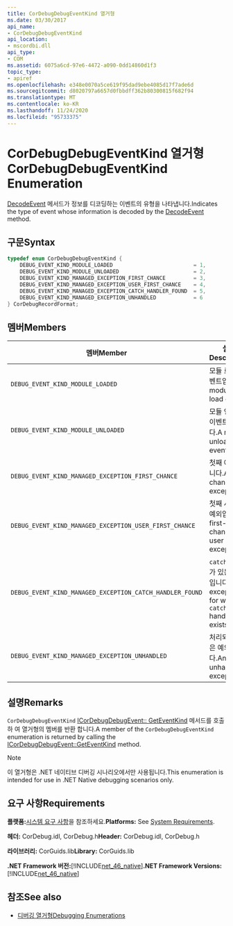 ```yaml
---
title: CorDebugDebugEventKind 열거형
ms.date: 03/30/2017
api_name:
- CorDebugDebugEventKind
api_location:
- mscordbi.dll
api_type:
- COM
ms.assetid: 6075a6cd-97e6-4472-a090-0dd14860d1f3
topic_type:
- apiref
ms.openlocfilehash: e348e0070a5ce619f95dad9ebe4085d17f7ade6d
ms.sourcegitcommit: d8020797a6657d0fbbdff362b80300815f682f94
ms.translationtype: MT
ms.contentlocale: ko-KR
ms.lasthandoff: 11/24/2020
ms.locfileid: "95733375"
---
```

# <a name="cordebugdebugeventkind-enumeration"></a><span data-ttu-id="08988-102">CorDebugDebugEventKind 열거형</span><span class="sxs-lookup"><span data-stu-id="08988-102">CorDebugDebugEventKind Enumeration</span></span>

<span data-ttu-id="08988-103">[DecodeEvent](icordebugprocess6-decodeevent-method.md) 메서드가 정보를 디코딩하는 이벤트의 유형을 나타냅니다.</span><span class="sxs-lookup"><span data-stu-id="08988-103">Indicates the type of event whose information is decoded by the [DecodeEvent](icordebugprocess6-decodeevent-method.md) method.</span></span>  
  
## <a name="syntax"></a><span data-ttu-id="08988-104">구문</span><span class="sxs-lookup"><span data-stu-id="08988-104">Syntax</span></span>  
  
```cpp  
typedef enum CorDebugDebugEventKind {  
    DEBUG_EVENT_KIND_MODULE_LOADED                          = 1,  
    DEBUG_EVENT_KIND_MODULE_UNLOADED                        = 2,  
    DEBUG_EVENT_KIND_MANAGED_EXCEPTION_FIRST_CHANCE         = 3,  
    DEBUG_EVENT_KIND_MANAGED_EXCEPTION_USER_FIRST_CHANCE    = 4,  
    DEBUG_EVENT_KIND_MANAGED_EXCEPTION_CATCH_HANDLER_FOUND  = 5,  
    DEBUG_EVENT_KIND_MANAGED_EXCEPTION_UNHANDLED            = 6  
} CorDebugRecordFormat;  
```  
  
## <a name="members"></a><span data-ttu-id="08988-105">멤버</span><span class="sxs-lookup"><span data-stu-id="08988-105">Members</span></span>  
  
|<span data-ttu-id="08988-106">멤버</span><span class="sxs-lookup"><span data-stu-id="08988-106">Member</span></span>|<span data-ttu-id="08988-107">설명</span><span class="sxs-lookup"><span data-stu-id="08988-107">Description</span></span>|  
|------------|-----------------|  
|`DEBUG_EVENT_KIND_MODULE_LOADED`|<span data-ttu-id="08988-108">모듈 로드 이벤트입니다.</span><span class="sxs-lookup"><span data-stu-id="08988-108">A module load event.</span></span>|  
|`DEBUG_EVENT_KIND_MODULE_UNLOADED`|<span data-ttu-id="08988-109">모듈 언로드 이벤트입니다.</span><span class="sxs-lookup"><span data-stu-id="08988-109">A module unload event.</span></span>|  
|`DEBUG_EVENT_KIND_MANAGED_EXCEPTION_FIRST_CHANCE`|<span data-ttu-id="08988-110">첫째 예외입니다.</span><span class="sxs-lookup"><span data-stu-id="08988-110">A first-chance exception.</span></span>|  
|`DEBUG_EVENT_KIND_MANAGED_EXCEPTION_USER_FIRST_CHANCE`|<span data-ttu-id="08988-111">첫째 사용자 예외입니다.</span><span class="sxs-lookup"><span data-stu-id="08988-111">A first-chance user exception.</span></span>|  
|`DEBUG_EVENT_KIND_MANAGED_EXCEPTION_CATCH_HANDLER_FOUND`|<span data-ttu-id="08988-112">`catch` 처리기가 있는 예외입니다.</span><span class="sxs-lookup"><span data-stu-id="08988-112">An exception for which a `catch` handler exists.</span></span>|  
|`DEBUG_EVENT_KIND_MANAGED_EXCEPTION_UNHANDLED`|<span data-ttu-id="08988-113">처리되지 않은 예외입니다.</span><span class="sxs-lookup"><span data-stu-id="08988-113">An unhandled exception.</span></span>|  
  
## <a name="remarks"></a><span data-ttu-id="08988-114">설명</span><span class="sxs-lookup"><span data-stu-id="08988-114">Remarks</span></span>  

 <span data-ttu-id="08988-115">`CorDebugDebugEventKind` [ICorDebugDebugEvent:: GetEventKind](icordebugdebugevent-geteventkind-method.md) 메서드를 호출 하 여 열거형의 멤버를 반환 합니다.</span><span class="sxs-lookup"><span data-stu-id="08988-115">A member of the `CorDebugDebugEventKind` enumeration is returned by calling the [ICorDebugDebugEvent::GetEventKind](icordebugdebugevent-geteventkind-method.md) method.</span></span>  
  
> [!NOTE]
> <span data-ttu-id="08988-116">이 열거형은 .NET 네이티브 디버깅 시나리오에서만 사용됩니다.</span><span class="sxs-lookup"><span data-stu-id="08988-116">This enumeration is intended for use in .NET Native debugging scenarios only.</span></span>  
  
## <a name="requirements"></a><span data-ttu-id="08988-117">요구 사항</span><span class="sxs-lookup"><span data-stu-id="08988-117">Requirements</span></span>  

 <span data-ttu-id="08988-118">**플랫폼:**[시스템 요구 사항](../../get-started/system-requirements.md)을 참조하세요.</span><span class="sxs-lookup"><span data-stu-id="08988-118">**Platforms:** See [System Requirements](../../get-started/system-requirements.md).</span></span>  
  
 <span data-ttu-id="08988-119">**헤더:** CorDebug.idl, CorDebug.h</span><span class="sxs-lookup"><span data-stu-id="08988-119">**Header:** CorDebug.idl, CorDebug.h</span></span>  
  
 <span data-ttu-id="08988-120">**라이브러리:** CorGuids.lib</span><span class="sxs-lookup"><span data-stu-id="08988-120">**Library:** CorGuids.lib</span></span>  
  
 <span data-ttu-id="08988-121">**.NET Framework 버전:**[!INCLUDE[net_46_native](../../../../includes/net-46-native-md.md)]</span><span class="sxs-lookup"><span data-stu-id="08988-121">**.NET Framework Versions:** [!INCLUDE[net_46_native](../../../../includes/net-46-native-md.md)]</span></span>  
  
## <a name="see-also"></a><span data-ttu-id="08988-122">참조</span><span class="sxs-lookup"><span data-stu-id="08988-122">See also</span></span>

- [<span data-ttu-id="08988-123">디버깅 열거형</span><span class="sxs-lookup"><span data-stu-id="08988-123">Debugging Enumerations</span></span>](debugging-enumerations.md)
